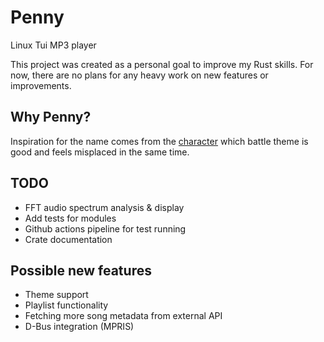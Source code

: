 # Penny
Linux Tui MP3 player

This project was created as a personal goal to improve my Rust skills. For now, there are no plans for any heavy work on new features or improvements. 

## Why Penny?
Inspiration for the name comes from the [character](https://bulbapedia.bulbagarden.net/wiki/Penny) which battle theme is good and feels misplaced in the same time. 

## TODO
- FFT audio spectrum analysis & display
- Add tests for modules
- Github actions pipeline for test running
- Crate documentation

## Possible new features
- Theme support
- Playlist functionality
- Fetching more song metadata from external API
- D-Bus integration (MPRIS)
